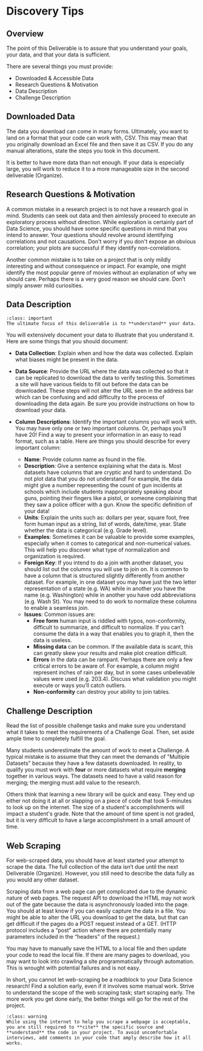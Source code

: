 # <i class="fas fa-book fa-fw"></i> Discovery Tips

## Overview
The point of this Deliverable is to assure that you understand your goals, your data, and that your data is sufficient.  

There are several things you must provide:  
* Downloaded & Accessible Data  
* Research Questions & Motivation  
* Data Description  
* Challenge Description  

## Downloaded Data
The data you download can come in many forms. Ultimately, you want to land on a format that your code can work with, CSV. This may mean that you originally download an Excel file and then save it as CSV. If you do any manual alterations, state the steps you took in this document.

It is better to have more data than not enough. If your data is especially large, you will work to reduce it to a more manageable size in the second deliverable (Organize). 

## Research Questions & Motivation
A common mistake in a research project is to not have a research goal in mind. Students can seek out data and then aimlessly proceed to execute an exploratory process without direction. While exploration is certainly part of Data Science, you should have some specific questions in mind that you intend to answer. Your questions should revolve around identifying correlations and not causations. Don't worry if you don't expose an obvious correlation; your plots are successful if they identify non-correlations. 

Another common mistake is to take on a project that is only mildly interesting and without consequence or impact. For example, one might identify the most popular genre of movies without an explanation of why we should care. Perhaps there is a very good reason we should care. Don’t simply answer mild curiosities.  

## Data Description
```{admonition} Important!
:class: important
The ultimate focus of this deliverable is to **understand** your data. 
```

You will extensively document your data to illustrate that you understand it. Here are some things that you should document:  

* **Data Collection**: Explain when and how the data was collected. Explain what biases might be present in the data.  
* **Data Source**: Provide the URL where the data was collected so that it can be replicated to download the data to verify testing this. Sometimes a site will have various fields to fill out before the data can be downloaded. These steps will not alter the URL seen in the address bar which can be confusing and add difficulty to the process of downloading the data again. Be sure you provide instructions on how to download your data.  

* **Column Descriptions**: Identify the important columns you will work with. You may have only one or two important columns. Or, perhaps you’ll have 20! Find a way to present your information in an easy to read format, such as a table. Here are things you should describe for every important column:  
    * **Name**: Provide column name as found in the file.  
    * **Description**: Give a sentence explaining what the data is. Most datasets have columns that are cryptic and hard to understand. Do not plot data that you do not understand! For example, the data might give a number representing the count of gun incidents at schools which include students inappropriately speaking about guns, pointing their fingers like a pistol, or someone complaining that they saw a police officer with a gun. Know the specific definition of your data!  
    * **Units**: Explain the units such as: dollars per year, square foot, free form human input as a string, list of words, date/time, year. State whether the data is categorical (e.g. Grade level).  
    * **Examples**: Sometimes it can be valuable to provide some examples, especially when it comes to categorical and non-numerical values. This will help you discover what type of normalization and organization is required.  
    * **Foreign Key**: If you intend to do a join with another dataset, you should list out the columns you will use to join on. It is common to have a column that is structured slightly differently from another dataset. For example, in one dataset you may have just the two letter representation of a state (e.g. WA) while in another you have the name (e.g. Washington) while in another you have odd abbreviations (e.g. Wash St). You may need to do work to normalize these columns to enable a seamless join.  
    * **Issues**: Common issues are:  
        * **Free form** human input is riddled with typos, non-conformity, difficult to summarize, and difficult to normalize. If you can’t consume the data in a way that enables you to graph it, then the data is useless.  
        * **Missing data** can be common. If the available data is scant, this can greatly skew your results and make plot creation difficult.  
        * **Errors** in the data can be rampant. Perhaps there are only a few critical errors to be aware of. For example, a column might represent inches of rain per day, but in some cases unbelievable values were used (e.g. 203.4). Discuss what validation you might execute or ways you’ll catch outliers.  
        * **Non-conformity** can destroy your ability to join tables. 

## Challenge Description
Read the list of possible challenge tasks and make sure you understand what it takes to meet the requirements of a Challenge Goal. Then, set aside ample time to completely fulfill the goal.  

Many students underestimate the amount of work to meet a Challenge. A typical mistake is to assume that they can meet the demands of "Multiple Datasets" because they have a few datasets downloaded. In reality, to qualify you must work with **four** or more datasets what require **merging** together in various ways. The datasets need to have a valid reason for merging; the merging must add value to the research.   

Others think that learning a new library will be quick and easy. They end up either not doing it at all or slapping on a piece of code that took 5-minutes to look up on the internet. The size of a student's accomplishments will impact a student's grade. Note that the amount of time spent is not graded, but it is very difficult to have a large accomplishment in a small amount of time.    

## Web Scraping
For web-scraped data, you should have at least started your attempt to scrape the data. The full collection of the data isn’t due until the next Deliverable (Organize). However, you still need to describe the data fully as you would any other dataset. 

Scraping data from a web page can get complicated due to the dynamic nature of web pages. The request API to download the HTML may not work out of the gate because the data is asynchronously loaded into the page. You should at least know if you can easily capture the data in a file. You might be able to alter the URL you download to get the data, but that can get difficult if the pages do a POST request instead of a GET. (HTTP protocol includes a “post” action where there are potentially many parameters included in the “headers” of the request.) 

You may have to manually save the HTML to a local file and then update your code to read the local file. If there are many pages to download, you may want to look into crawling a site programmatically through automation. This is wrought with potential failures and is not easy. 

In short, you cannot let web-scraping be a roadblock to your Data Science research! Find a solution early, even if it involves some manual work. Strive to understand the scope of the web scraping task; start scraping early. The more work you get done early, the better things will go for the rest of the project.  

```{admonition} Warning!
:class: warning
While using the internet to help you scrape a webpage is acceptable, you are still required to **cite** the specific source and **understand** the code in your project. To avoid uncomfortable interviews, add comments in your code that amply describe how it all works.  
```

